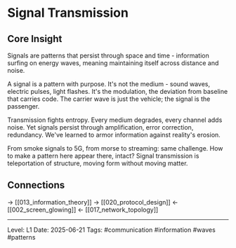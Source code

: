 # Signal Transmission

## Core Insight
Signals are patterns that persist through space and time - information surfing on energy waves, meaning maintaining itself across distance and noise.

A signal is a pattern with purpose. It's not the medium - sound waves, electric pulses, light flashes. It's the modulation, the deviation from baseline that carries code. The carrier wave is just the vehicle; the signal is the passenger.

Transmission fights entropy. Every medium degrades, every channel adds noise. Yet signals persist through amplification, error correction, redundancy. We've learned to armor information against reality's erosion.

From smoke signals to 5G, from morse to streaming: same challenge. How to make a pattern here appear there, intact? Signal transmission is teleportation of structure, moving form without moving matter.

## Connections
→ [[013_information_theory]]
→ [[020_protocol_design]]
← [[002_screen_glowing]]
← [[017_network_topology]]

---
Level: L1
Date: 2025-06-21
Tags: #communication #information #waves #patterns